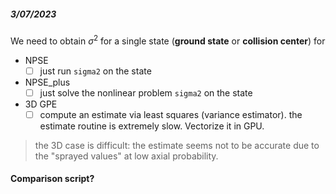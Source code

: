 ##### 3/07/2023
We need to obtain $\sigma^2$ for a single state (**ground state** or **collision center**) for 
- NPSE
  - [ ] just run ```sigma2``` on the state
- NPSE_plus
  - [ ] just solve the nonlinear problem ```sigma2``` on the state
- 3D GPE
  - [ ] compute an estimate via least squares (variance estimator).
  the estimate routine is extremely slow. Vectorize it in GPU.
> the 3D case is difficult: the estimate seems not to be accurate due to the "sprayed values" at low axial probability.


#### Comparison script?
